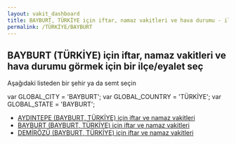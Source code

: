 ```yaml
---
layout: vakit_dashboard
title: BAYBURT, TÜRKİYE için iftar, namaz vakitleri ve hava durumu - ilçe/eyalet seç
permalink: /TÜRKİYE/BAYBURT
---
```


## BAYBURT (TÜRKİYE) için iftar, namaz vakitleri ve hava durumu  görmek için bir ilçe/eyalet seç

Aşağıdaki listeden bir şehir ya da semt seçin



  var GLOBAL_CITY = 'BAYBURT';
  var GLOBAL_COUNTRY = 'TÜRKİYE';
  var GLOBAL_STATE = 'BAYBURT';
* [AYDINTEPE (BAYBURT, TÜRKİYE) için iftar ve namaz vakitleri](/TÜRKİYE/BAYBURT/AYDINTEPE)
* [BAYBURT (BAYBURT, TÜRKİYE) için iftar ve namaz vakitleri](/TÜRKİYE/BAYBURT/BAYBURT)
* [DEMİRÖZÜ (BAYBURT, TÜRKİYE) için iftar ve namaz vakitleri](/TÜRKİYE/BAYBURT/DEMİRÖZÜ)
</script>
<script type="text/javascript">